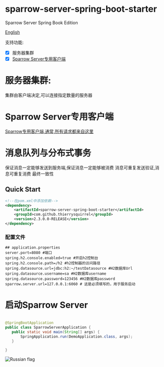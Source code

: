 # sparrow-server-spring-boot-starter

Sparrow Server Spring Book Edition

[English](./README.md)

支持功能:

- [x] 服务器集群
- [x] [Sparrow Server专用客户端](https://github.com/ThierrySquirrel/sparrow-spring-boot-starter)

# 服务器集群:

集群由客户端决定,可以连接指定数量的服务器

# Sparrow Server专用客户端

[Sparrow专用客户端,通常,所有请求都来自这里](https://github.com/ThierrySquirrel/sparrow-spring-boot-starter)

# 消息队列与分布式事务

保证消息一定能够发送到服务端,保证消息一定能够被消费
消息可重复发送验证,消息可重复消费
最终一致性

## Quick Start

```xml
<!--在pom.xml中添加依赖-->
<dependency>
    <artifactId>sparrow-server-spring-boot-starter</artifactId>
    <groupId>com.github.thierrysquirrel</groupId>
    <version>2.3.0.0-RELEASE</version>
</dependency>
``` 

### 配置文件

 ```properties
 ## application.properties
server.port=8080 #端口
spring.h2.console.enabled=true #开启h2控制台
spring.h2.console.path=/h2 #h2控制器的访问路径
spring.datasource.url=jdbc:h2:~/testDatasource #H2数据库Url
spring.datasource.username=sa #H2数据库username
spring.datasource.password=123456 #H2数据库password
sparrow.server.url=127.0.0.1:6060 # 这是必须填写的，用于服务启动
 ```

# 启动Sparrow Server

 ```java

@SpringBootApplication
public class SparrowServerApplication {
	public static void main(String[] args) {
		SpringApplication.run(DemoApplication.class, args);
	}

}
 ```
 
![Russian flag](https://user-images.githubusercontent.com/49895274/190372565-74be17ee-71f3-433c-81eb-089816e0c8bf.png)

 

